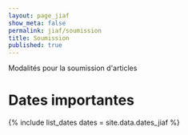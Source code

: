 ```yaml
---
layout: page_jiaf
show_meta: false
permalink: jiaf/soumission
title: Soumission
published: true
---
```


Modalités pour la soumission d'articles

# Dates importantes

{% include list_dates dates = site.data.dates_jiaf %}
